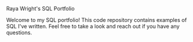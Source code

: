 Raya Wright's SQL Portfolio 

Welcome to my SQL portfolio! This code repository contains examples of SQL I've written. Feel free to take a look and reach out if you have any questions.
